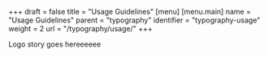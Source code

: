 +++
draft = false
title = "Usage Guidelines"
[menu]
  [menu.main]
    name = "Usage Guidelines"
    parent = "typography"
    identifier = "typography-usage"
    weight = 2
    url = "/typography/usage/"
+++

Logo story goes hereeeeee